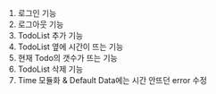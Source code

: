 1. 로그인 기능
2. 로그아웃 기능
3. TodoList 추가 기능
4. TodoList 옆에 시간이 뜨는 기능
5. 현재 Todo의 갯수가 뜨는 기능
6. TodoList 삭제 기능
7. Time 모듈화 & Default Data에는 시간 안뜨던 error 수정